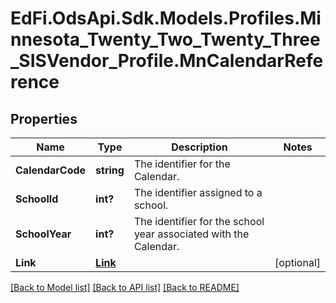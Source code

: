 # EdFi.OdsApi.Sdk.Models.Profiles.Minnesota_Twenty_Two_Twenty_Three_SISVendor_Profile.MnCalendarReference
## Properties

Name | Type | Description | Notes
------------ | ------------- | ------------- | -------------
**CalendarCode** | **string** | The identifier for the Calendar. | 
**SchoolId** | **int?** | The identifier assigned to a school. | 
**SchoolYear** | **int?** | The identifier for the school year associated with the Calendar. | 
**Link** | [**Link**](Link.md) |  | [optional] 

[[Back to Model list]](../README.md#documentation-for-models) [[Back to API list]](../README.md#documentation-for-api-endpoints) [[Back to README]](../README.md)

